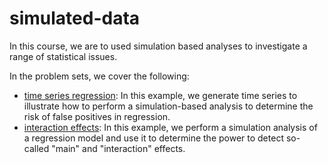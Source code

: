 # simulated-data
In this course, we are to used simulation based analyses to investigate a range of statistical issues.

In the problem sets, we cover the following:

- [time series regression](problem_notebooks/time_series_regression.ipynb): In this example, we generate time series to illustrate how to perform a simulation-based analysis to determine the risk of false positives in regression.
- [interaction effects](problem_notebooks/interaction_effects_power_analysis.ipynb): In this example, we perform a simulation analysis of a regression model and use it to determine the power to detect so-called "main" and "interaction" effects.
